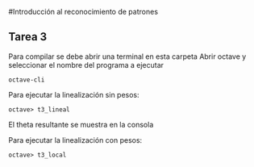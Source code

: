 #Introducción al reconocimiento de patrones
## Tarea 3

Para compilar se debe abrir una terminal en esta carpeta
Abrir octave y seleccionar el nombre del programa a ejecutar
```
octave-cli
```

Para ejecutar la linealización sin pesos:
```
octave> t3_lineal
```
El theta resultante se muestra en la consola

Para ejecutar la linealización con pesos:
```
octave> t3_local
```

